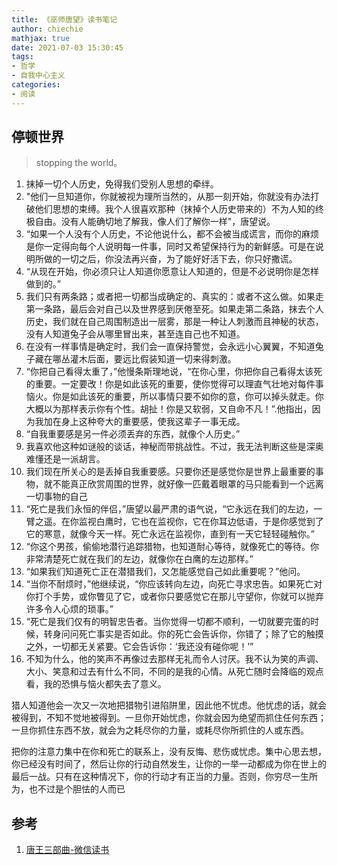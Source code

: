 ```yaml
---
title: 《巫师唐望》读书笔记
author: chiechie
mathjax: true
date: 2021-07-03 15:30:45
tags:
- 哲学
- 自我中心主义
categories:
- 阅读
---
```



## 停顿世界

> stopping the world。

1. 抹掉一切个人历史，免得我们受别人思想的牵绊。
2. "他们一旦知道你，你就被视为理所当然的，从那一刻开始，你就没有办法打破他们思想的束缚。我个人很喜欢那种（抹掉个人历史带来的）不为人知的终极自由。没有人能确切地了解我，像人们了解你一样"，唐望说。
3. “如果一个人没有个人历史，不论他说什么，都不会被当成谎言，而你的麻烦是你一定得向每个人说明每一件事，同时又希望保持行为的新鲜感。可是在说明所做的一切之后，你没法再兴奋，为了能好好活下去，你只好撒谎。
5. “从现在开始，你必须只让人知道你愿意让人知道的，但是不必说明你是怎样做到的。”
6. 我们只有两条路；或者把一切都当成确定的、真实的：或者不这么做。如果走第一条路，最后会对自己以及世界感到厌倦至死。如果走第二条路，抹去个人历史，我们就在自己周围制造出一层雾，那是一种让人刺激而且神秘的状态，没有人知道兔子会从哪里冒出来，甚至连自己也不知道。
7. 在没有一样事情是确定时，我们会一直保持警觉，会永远小心翼翼，不知道兔子藏在哪丛灌木后面，要远比假装知道一切来得刺激。
8. “你把自己看得太重了，”他慢条斯理地说，“在你心里，你把你自己看得太该死的重要。一定要改！你是如此该死的重要，使你觉得可以理直气壮地对每件事恼火。你是如此该死的重要，所以事情只要不如你的意，你可以掉头就走。你大概以为那样表示你有个性。胡扯！你是又软弱，又自命不凡！”.他指出，因为我加在身上这种夸大的重要感，使我这辈子一事无成。
9. “自我重要感是另一件必须丢弃的东西，就像个人历史。”
10. 我喜欢他这种如谜般的谈话，神秘而带挑战性。不过，我无法判断这些是深奥难懂还是一派胡言。
11. 我们现在所关心的是丢掉自我重要感。只要你还是感觉你是世界上最重要的事物，就不能真正欣赏周围的世界，就好像一匹戴着眼罩的马只能看到一个远离一切事物的自己
12. “死亡是我们永恒的伴侣，”唐望以最严肃的语气说，“它永远在我们的左边，一臂之遥。在你监视白鹰时，它也在监视你，它在你耳边低语，于是你感觉到了它的寒意，就像今天一样。死亡永远在监视你，直到有一天它轻轻碰触你。”
13. “你这个男孩，偷偷地潜行追踪猎物，也知道耐心等待，就像死亡的等待。你非常清楚死亡就在我们的左边，就像你在白鹰的左边那样。”
14. “如果我们知道死亡正在潜猎我们，又怎能感觉自己如此重要呢？”他问。
15. “当你不耐烦时，”他继续说，“你应该转向左边，向死亡寻求忠告。如果死亡对你打个手势，或你瞥见了它，或者你只要感觉它在那儿守望你，你就可以抛弃许多令人心烦的琐事。”
16. “死亡是我们仅有的明智忠告者。当你觉得一切都不顺利，一切就要完蛋的时候，转身问问死亡事实是否如此。你的死亡会告诉你，你错了；除了它的触摸之外，一切都无关紧要。它会告诉你：‘我还没有碰你呢！’”
17. 不知为什么，他的笑声不再像过去那样无礼而令人讨厌。我不认为笑的声调、大小、笑意和过去有什么不同，不同的是我的心情。从死亡随时会降临的观点看，我的恐惧与恼火都失去了意义。


猎人知道他会一次又一次地把猎物引进陷阱里，因此他不忧虑。他忧虑的话，就会被得到，不知不觉地被得到。一旦你开始忧虑，你就会因为绝望而抓住任何东西；一旦你抓住东西不放，就会为之耗尽你的力量，或耗尽你所抓住的人或东西。

把你的注意力集中在你和死亡的联系上，没有反悔、悲伤或忧虑。集中心思去想，你已经没有时间了，然后让你的行动自然发生，让你的一举一动都成为你在世上的最后一战。只有在这种情况下，你的行动才有正当的力量。否则，你穷尽一生所为，也不过是个胆怯的人而已

## 参考

1. [唐王三部曲-微信读书](https://weread.qq.com/web/reader/7c332a60717d350b7c30d04)